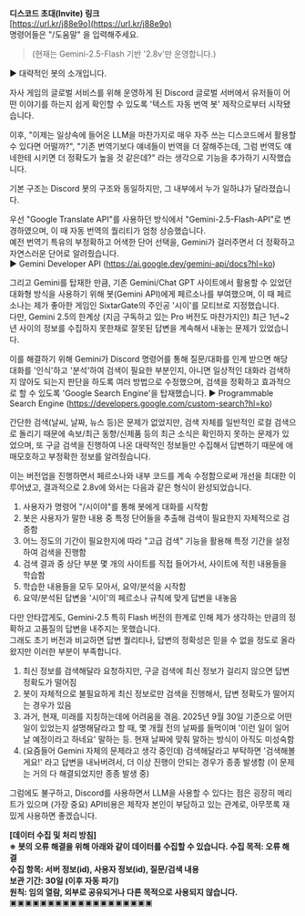 **디스코드 초대(Invite) 링크**  
[https://url.kr/j88e9o](https://url.kr/j88e9o)  
명령어들은 "/도움말" 을 입력해주세요.    
> (현재는 Gemini-2.5-Flash 기반 '2.8v'만 운영합니다.)
　  

>

▶ 대략적인 봇의 소개입니다.  

자사 게임의 글로벌 서비스를 위해 운영하게 된 Discord 글로벌 서버에서 유저들이 어떤 이야기를 하는지 쉽게 확인할 수 있도록 '텍스트 자동 번역 봇' 제작으로부터 시작됐습니다.  

이후, "이제는 일상속에 들어온 LLM을 마찬가지로 매우 자주 쓰는 디스코드에서 활용할 수 있다면 어떨까?", "기존 번역기보다 얘네들이 번역을 더 잘해주는데, 그럼 번역도 얘네한테 시키면 더 정확도가 높을 것 같은데?" 라는 생각으로 기능을 추가하기 시작했습니다.  

기본 구조는 Discord 봇의 구조와 동일하지만, 그 내부에서 누가 일하냐가 달라졌습니다.  

우선 "Google Translate API"를 사용하던 방식에서 "Gemini-2.5-Flash-API"로 변경하였으며, 이 때 자동 번역의 퀄리티가 엄청 상승했습니다.  
예전 번역기 특유의 부정확하고 어색한 단어 선택을, Gemini가 걸러주면서 더 정확하고 자연스러운 단어로 알려줬습니다.  
▶ Gemini Developer API (https://ai.google.dev/gemini-api/docs?hl=ko)

그리고 Gemini를 탑재한 만큼, 기존 Gemini/Chat GPT 사이트에서 활용할 수 있었던 대화형 방식을 사용하기 위해 봇(Gemini API)에게 페르소나를 부여했으며, 이 때 페르소나는 제가 좋아한 게임인 SixtarGate의 주인공 '시이'를 모티브로 지정했습니다.  
다만, Gemini 2.5의 한계상 (지금 구독하고 있는 Pro 버전도 마찬가지인) 최근 1년~2년 사이의 정보를 수집하지 못한채로 잘못된 답변을 계속해서 내놓는 문제가 있었습니다.  

이를 해결하기 위해 Gemini가 Discord 명령어를 통해 질문/대화를 인계 받으면 해당 대화를 '인식'하고 '분석'하여 검색이 필요한 부분인지, 아니면 일상적인 대화라 검색하지 않아도 되는지 판단을 하도록 여러 방법으로 수정했으며, 검색을 정확하고 효과적으로 할 수 있도록 'Google Search Engine'을 탑재했습니다.
▶ Programmable Search Engine (https://developers.google.com/custom-search?hl=ko)  

간단한 검색(날씨, 날짜, 뉴스 등)은 문제가 없었지만, 검색 자체를 일반적인 로컬 검색으로 돌리기 때문에 속보/최근 동향/신제품 등의 최근 소식은 확인하지 못하는 문제가 있었으며, 또 구글 검색을 진행하여 나온 대략적인 정보들만 수집해서 답변하기 때문에 애매모호하고 부정확한 정보를 알려줬습니다.  

이는 버전업을 진행하면서 페르소나와 내부 코드를 계속 수정함으로써 개선을 최대한 이루어냈고, 결과적으로 2.8v에 와서는 다음과 같은 형식이 완성되었습니다.  
1. 사용자가 명령어 "/시이야"를 통해 봇에게 대화를 시작함
2. 봇은 사용자가 말한 내용 중 특정 단어들을 추출해 검색이 필요한지 자체적으로 검증함
3. 어느 정도의 기간이 필요한지에 따라 "고급 검색" 기능을 활용해 특정 기간을 설정하여 검색을 진행함
4. 검색 결과 중 상단 부분 몇 개의 사이트를 직접 들어가서, 사이트에 적힌 내용들을 학습함
5. 학습한 내용들을 모두 모아서, 요약/분석을 시작함
6. 요약/분석된 답변을 '시이'의 페르소나 규칙에 맞게 답변을 내놓음

다만 안타깝게도, Gemini-2.5 특히 Flash 버전의 한계로 인해 제가 생각하는 만큼의 정확하고 고품질의 답변을 내주지는 못했습니다.  
그래도 초기 버전과 비교하면 답변 퀄리티나, 답변의 정확성은 믿을 수 없을 정도로 올라왔지만 이러한 부분이 부족합니다.  
1. 최신 정보를 검색해달라 요청하지만, 구글 검색에 최신 정보가 걸리지 않으면 답변 정확도가 떨어짐
2. 봇이 자체적으로 불필요하게 최신 정보로만 검색을 진행해서, 답변 정확도가 떨어지는 경우가 있음
3. 과거, 현재, 미래를 지칭하는데에 어려움을 겪음. 2025년 9월 30일 기준으로 어떤 일이 있었는지 설명해달라고 할 때, 몇 개월 전의 날짜를 들먹이며 '이런 일이 일어날 예정이라고 하네요' 말하는 등. 현재 날짜에 맞춰 말하는 방식이 아직도 미성숙함
4. (요즘들어 Gemini 자체의 문제라고 생각 중인데) 검색해달라고 부탁하면 '검색해볼게요!' 라고 답변을 내놔버려서, 더 이상 진행이 안되는 경우가 종종 발생함 (이 문제는 거의 다 해결되었지만 종종 발생 중)

그럼에도 불구하고, Discord를 사용하면서 LLM을 사용할 수 있다는 점은 굉장히 메리트가 있으며 (가장 중요) API비용은 제작자 본인이 부담하고 있는 관계로, 아무쪼록 재밌게 사용하면 좋겠습니다.

**[데이터 수집 및 처리 방침]  
※ 봇의 오류 해결을 위해 아래와 같이 데이터를 수집할 수 있습니다.
수집 목적: 오류 해결  
수집 항목: 서버 정보(id), 사용자 정보(id), 질문/검색 내용  
보관 기간: 30일 (이후 자동 파기)  
원칙: 임의 열람, 외부로 공유되거나 다른 목적으로 사용되지 않습니다.**  
▣▣▣▣▣▣▣▣▣▣▣▣▣▣▣▣▣▣▣  


